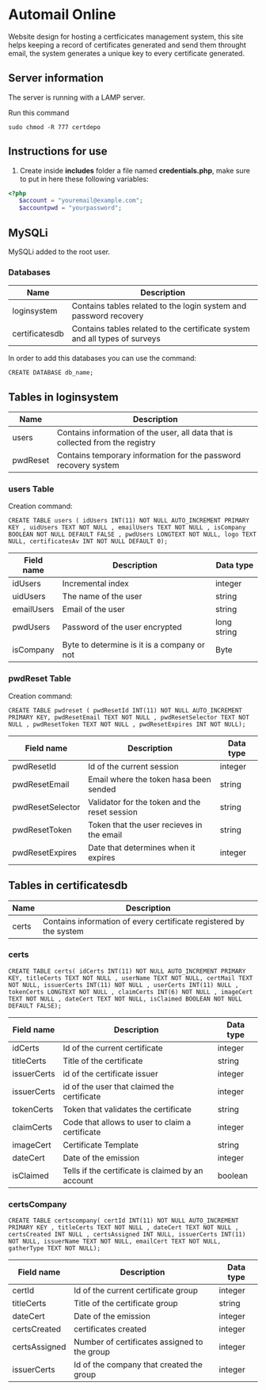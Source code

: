 # Automail Online

Website design for hosting a certficicates management system, this site helps keeping a record of certificates generated and send them throught email, the system generates a unique key to every certificate generated.

## Server information

The server is running with a LAMP server.

Run this command 
```shell
sudo chmod -R 777 certdepo
```

## Instructions for use

1. Create inside **includes** folder a file named **credentials.php**, make sure to put in here these following variables:

``` php
<?php
   $account = "youremail@example.com";
   $accountpwd = "yourpassword";
```

## MySQLi

MySQLi added to the root user.

### Databases

| Name|Description|
|---|---|
|loginsystem|Contains tables related to the login system and password recovery|
|certificatesdb|Contains tables related to the certificate system and all types of surveys|

In order to add this databases you can use the command:

``` mysql
CREATE DATABASE db_name;
```

## Tables in loginsystem

|Name|Description|
|---|---|
|users|Contains information of the user, all data that is collected from the registry|
|pwdReset|Contains temporary information for the password recovery system|

### users Table

Creation command:

``` mysql
CREATE TABLE users ( idUsers INT(11) NOT NULL AUTO_INCREMENT PRIMARY KEY , uidUsers TEXT NOT NULL , emailUsers TEXT NOT NULL , isCompany BOOLEAN NOT NULL DEFAULT FALSE , pwdUsers LONGTEXT NOT NULL, logo TEXT NULL, certificatesAv INT NOT NULL DEFAULT 0);
```

|Field name|Description|Data type|
|---|---|---|
|idUsers|Incremental index|integer|
|uidUsers|The name of the user|string|
|emailUsers|Email of the user|string|
|pwdUsers|Password of the user encrypted|long string|
|isCompany|Byte to determine is it is a company or not|Byte|

### pwdReset Table

Creation command:

``` mysql
CREATE TABLE pwdreset ( pwdResetId INT(11) NOT NULL AUTO_INCREMENT PRIMARY KEY, pwdResetEmail TEXT NOT NULL , pwdResetSelector TEXT NOT NULL , pwdResetToken TEXT NOT NULL , pwdResetExpires INT NOT NULL);
```

|Field name|Description|Data type|
|---|---|---|
|pwdResetId|Id of the current session|integer|
|pwdResetEmail|Email where the token hasa been sended|string|
|pwdResetSelector|Validator for the token and the reset session|string|
|pwdResetToken|Token that the user recieves in the email|string|
|pwdResetExpires|Date that determines when it expires|integer|

## Tables in certificatesdb

|Name|Description|
|---|---|
|certs|Contains information of every certificate registered by the system|

### certs

``` mysql
CREATE TABLE certs( idCerts INT(11) NOT NULL AUTO_INCREMENT PRIMARY KEY, titleCerts TEXT NOT NULL , userName TEXT NOT NULL, certMail TEXT NOT NULL, issuerCerts INT(11) NOT NULL , userCerts INT(11) NULL , tokenCerts LONGTEXT NOT NULL , claimCerts INT(6) NOT NULL , imageCert TEXT NOT NULL , dateCert TEXT NOT NULL, isClaimed BOOLEAN NOT NULL DEFAULT FALSE);
```

|Field name|Description|Data type|
|---|---|---|
|idCerts|Id of the current certificate|integer|
|titleCerts|Title of the certificate|string|
|issuerCerts|id of the certificate issuer|integer|
|issuerCerts|id of the user that claimed the certificate|integer|
|tokenCerts|Token that validates the certificate|string|
|claimCerts|Code that allows to user to claim a certificate|integer|
|imageCert|Certificate Template|string|
|dateCert|Date of the emission|integer|
|isClaimed|Tells if the certificate is claimed by an account|boolean|

### certsCompany

``` mysql
CREATE TABLE certscompany( certId INT(11) NOT NULL AUTO_INCREMENT PRIMARY KEY , titleCerts TEXT NOT NULL , dateCert TEXT NOT NULL , certsCreated INT NULL , certsAssigned INT NULL, issuerCerts INT(11) NOT NULL, issuerName TEXT NOT NULL, emailCert TEXT NOT NULL, gatherType TEXT NOT NULL);
```

|Field name|Description|Data type|
|---|---|---|
|certId|Id of the current certificate group|integer|
|titleCerts|Title of the certificate group|string|
|dateCert|Date of the emission|integer|
|certsCreated|certificates created|integer|
|certsAssigned|Number of certificates assigned to the group|integer|
|issuerCerts|Id of the company that created the group|integer|
